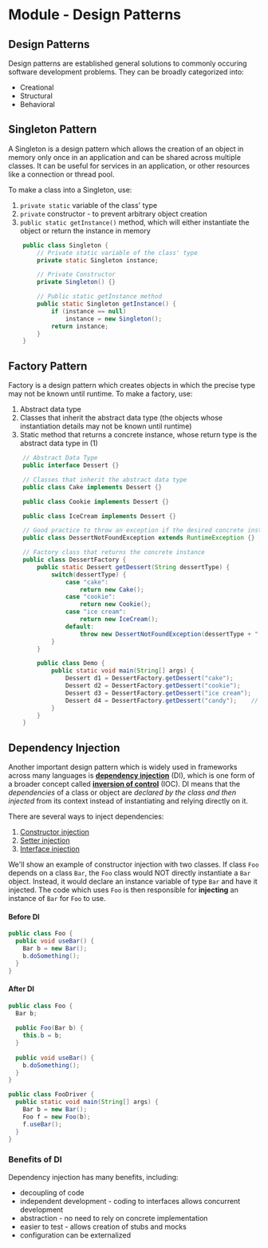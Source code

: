 # Module - Design Patterns

## Design Patterns
Design patterns are established general solutions to commonly occuring software development problems. They can be broadly categorized into:
* Creational
* Structural
* Behavioral

## Singleton Pattern
A Singleton is a design pattern which allows the creation of an object in memory only once in an application and can be shared across multiple classes. It can be useful for services in an application, or other resources like a connection or thread pool.

To make a class into a Singleton, use:
1. `private static` variable of the class' type
2. `private` constructor - to prevent arbitrary object creation
3. `public static getInstance()` method, which will either instantiate the object or return the instance in memory
```java
    public class Singleton {
        // Private static variable of the class' type
        private static Singleton instance;

        // Private Constructor
        private Singleton() {}

        // Public static getInstance method
        public static Singleton getInstance() {
            if (instance == null) 
                instance = new Singleton();
            return instance;
        }
    }
```

## Factory Pattern
Factory is a design pattern which creates objects in which the precise type may not be known until runtime. To make a factory, use:
1. Abstract data type
2. Classes that inherit the abstract data type (the objects whose instantiation details may not be known until runtime)
3. Static method that returns a concrete instance, whose return type is the abstract data type in (1)
```java
    // Abstract Data Type
    public interface Dessert {}

    // Classes that inherit the abstract data type
    public class Cake implements Dessert {}

    public class Cookie implements Dessert {}

    public class IceCream implements Dessert {}

    // Good practice to throw an exception if the desired concrete instance is not found
    public class DessertNotFoundException extends RuntimeException {}

    // Factory class that returns the concrete instance
    public class DessertFactory {
        public static Dessert getDessert(String dessertType) {
            switch(dessertType) {
                case "cake":
                    return new Cake();
                case "cookie":
                    return new Cookie();
                case "ice cream":
                    return new IceCream();
                default:
                    throw new DessertNotFoundException(dessertType + " not found!");
            }
        }

        public class Demo {
            public static void main(String[] args) {
                Dessert d1 = DessertFactory.getDessert("cake");
                Dessert d2 = DessertFactory.getDessert("cookie");
                Dessert d3 = DessertFactory.getDessert("ice cream");
                Dessert d4 = DessertFactory.getDessert("candy");    // Throws DessertNotFoundException
            }
        }
    }
```

## Dependency Injection
Another important design pattern which is widely used in frameworks across many languages is [**dependency injection**](https://en.wikipedia.org/wiki/Dependency_injection#Setter_injection) (DI), which is one form of a broader concept called [**inversion of control**](https://en.wikipedia.org/wiki/Inversion_of_control) (IOC). DI means that the *dependencies* of a class or object are *declared by the class and then injected* from its context instead of instantiating and relying directly on it.

There are several ways to inject dependencies:
1. [Constructor injection](https://en.wikipedia.org/wiki/Dependency_injection#Constructor_injection)
2. [Setter injection](https://en.wikipedia.org/wiki/Dependency_injection#Setter_injection)
3. [Interface injection](https://en.wikipedia.org/wiki/Dependency_injection#Interface_injection)

We'll show an example of constructor injection with two classes. If class `Foo` depends on a class `Bar`, the `Foo` class would NOT directly instantiate a `Bar` object. Instead, it would declare an instance variable of type `Bar` and have it injected. The code which uses `Foo` is then responsible for **injecting** an instance of `Bar` for `Foo` to use.

#### Before DI
```java
public class Foo {
  public void useBar() {
    Bar b = new Bar();
	b.doSomething();
  }
}
```

#### After DI
```java
public class Foo {
  Bar b;
  
  public Foo(Bar b) {
    this.b = b;
  }
  
  public void useBar() {
    b.doSomething();
  }
}

public class FooDriver {
  public static void main(String[] args) {
    Bar b = new Bar();
	Foo f = new Foo(b);
	f.useBar();
  }
}
```

### Benefits of DI
Dependency injection has many benefits, including:
* decoupling of code
* independent development - coding to interfaces allows concurrent development
* abstraction - no need to rely on concrete implementation
* easier to test - allows creation of stubs and mocks
* configuration can be externalized
